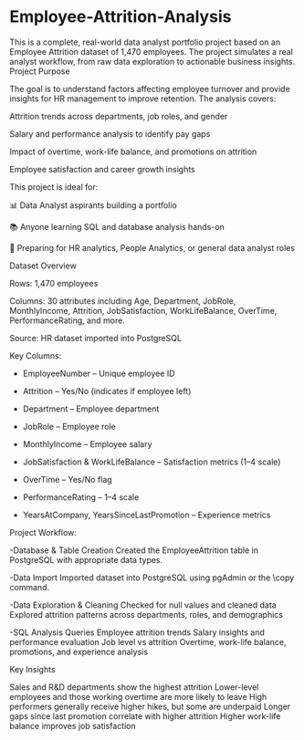 # Employee-Attrition-Analysis
This is a complete, real-world data analyst portfolio project based on an Employee Attrition dataset of 1,470 employees. The project simulates a real analyst workflow, from raw data exploration to actionable business insights.
Project Purpose

The goal is to understand factors affecting employee turnover and provide insights for HR management to improve retention. The analysis covers:

Attrition trends across departments, job roles, and gender

Salary and performance analysis to identify pay gaps

Impact of overtime, work-life balance, and promotions on attrition

Employee satisfaction and career growth insights

This project is ideal for:

📊 Data Analyst aspirants building a portfolio

📚 Anyone learning SQL and database analysis hands-on

💼 Preparing for HR analytics, People Analytics, or general data analyst roles


Dataset Overview

Rows: 1,470 employees

Columns: 30 attributes including Age, Department, JobRole, MonthlyIncome, Attrition, JobSatisfaction, WorkLifeBalance, OverTime, PerformanceRating, and more.

Source: HR dataset imported into PostgreSQL


Key Columns: 

- EmployeeNumber – Unique employee ID

- Attrition – Yes/No (indicates if employee left)

- Department – Employee department

- JobRole – Employee role

- MonthlyIncome – Employee salary

- JobSatisfaction & WorkLifeBalance – Satisfaction metrics (1–4 scale)

- OverTime – Yes/No flag

- PerformanceRating – 1–4 scale

- YearsAtCompany, YearsSinceLastPromotion – Experience metrics


Project Workflow:

-Database & Table Creation
Created the EmployeeAttrition table in PostgreSQL with appropriate data types.

-Data Import
Imported dataset into PostgreSQL using pgAdmin or the \copy command.

-Data Exploration & Cleaning
Checked for null values and cleaned data
Explored attrition patterns across departments, roles, and demographics

-SQL Analysis Queries
Employee attrition trends
Salary insights and performance evaluation
Job level vs attrition
Overtime, work-life balance, promotions, and experience analysis



Key Insights

Sales and R&D departments show the highest attrition
Lower-level employees and those working overtime are more likely to leave
High performers generally receive higher hikes, but some are underpaid
Longer gaps since last promotion correlate with higher attrition
Higher work-life balance improves job satisfaction
